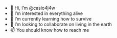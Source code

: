 - 👋 Hi, I’m @casio4j4w
- 👀 I’m interested in everything alive
- 🌱 I’m currently learning how to survive
- 💞️ I’m looking to collaborate on living in the earth
- 📫 You should know how to reach me 

<!---
casio4j4w/casio4j4w is a ✨ special ✨ repository because its `README.md` (this file) appears on your GitHub profile.
You can click the Preview link to take a look at your changes.
--->
